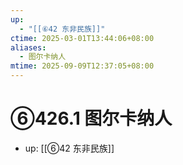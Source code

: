```yaml
---
up:
  - "[[⑥42 东非民族]]"
ctime: 2025-03-01T13:44:06+08:00
aliases:
  - 图尔卡纳人
mtime: 2025-09-09T12:37:05+08:00
---
```


# ⑥426.1 图尔卡纳人

- up: [[⑥42 东非民族]]
